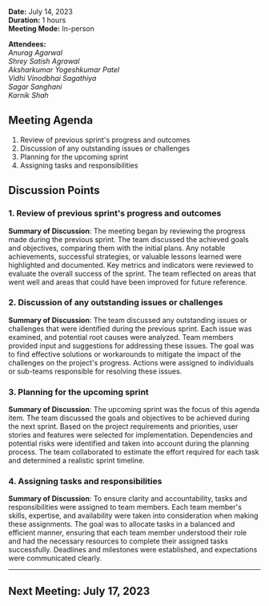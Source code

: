 **Date:** July 14, 2023  
**Duration:** 1 hours  
**Meeting Mode:** In-person    

**Attendees:**  
_Anurag Agarwal_  
_Shrey Satish Agrawal_  
_Aksharkumar Yogeshkumar Patel_  
_Vidhi Vinodbhai Sagathiya_  
_Sagar Sanghani_  
_Karnik Shah_  


## Meeting Agenda

1. Review of previous sprint's progress and outcomes
2. Discussion of any outstanding issues or challenges
3. Planning for the upcoming sprint
4. Assigning tasks and responsibilities

## Discussion Points

### 1. Review of previous sprint's progress and outcomes

**Summary of Discussion**: The meeting began by reviewing the progress made during the previous sprint. The team discussed the achieved goals and objectives, comparing them with the initial plans. Any notable achievements, successful strategies, or valuable lessons learned were highlighted and documented. Key metrics and indicators were reviewed to evaluate the overall success of the sprint. The team reflected on areas that went well and areas that could have been improved for future reference.

### 2. Discussion of any outstanding issues or challenges

**Summary of Discussion**: The team discussed any outstanding issues or challenges that were identified during the previous sprint. Each issue was examined, and potential root causes were analyzed. Team members provided input and suggestions for addressing these issues. The goal was to find effective solutions or workarounds to mitigate the impact of the challenges on the project's progress. Actions were assigned to individuals or sub-teams responsible for resolving these issues.

### 3. Planning for the upcoming sprint

**Summary of Discussion**: The upcoming sprint was the focus of this agenda item. The team discussed the goals and objectives to be achieved during the next sprint. Based on the project requirements and priorities, user stories and features were selected for implementation. Dependencies and potential risks were identified and taken into account during the planning process. The team collaborated to estimate the effort required for each task and determined a realistic sprint timeline.

### 4. Assigning tasks and responsibilities

**Summary of Discussion**: To ensure clarity and accountability, tasks and responsibilities were assigned to team members. Each team member's skills, expertise, and availability were taken into consideration when making these assignments. The goal was to allocate tasks in a balanced and efficient manner, ensuring that each team member understood their role and had the necessary resources to complete their assigned tasks successfully. Deadlines and milestones were established, and expectations were communicated clearly.

---


## Next Meeting: July 17, 2023
